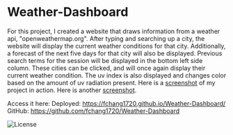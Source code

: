 # Weather-Dashboard

For this project, I created a website that draws information from a weather api, "openweathermap.org". After typing and searching up a city, the website will display the current weather conditions for that city. Additionally, a forecast of the next five days for that city will also be displayed. Previous search terms for the session will be displayed in the bottom left side column. These cities can be clicked, and will once again display their current weather condition. The uv index is also displayed and changes color based on the amount of uv radiation present. Here is a [screenshot](./assets/Weather%20Forecast.jpg) of my project in action.
Here is another [screenshot](./assets/weather%20screenshot%202.jpg).

Access it here:
Deployed: https://fchang1720.github.io/Weather-Dashboard/
GitHub: https://github.com/fchang1720/Weather-Dashboard

![License](https://img.shields.io/badge/License-MIT-yellowgreen)